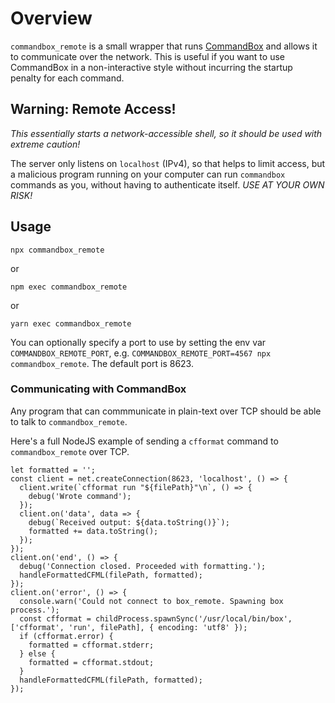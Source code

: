 # Overview

`commandbox_remote` is a small wrapper that runs [CommandBox](https://www.ortussolutions.com/products/commandbox)
and allows it to communicate over the network. This is useful if you want to use CommandBox in a
non-interactive style without incurring the startup penalty for each command.

## Warning: Remote Access!

*This essentially starts a network-accessible shell, so it should be used with extreme caution!*

The server only listens on `localhost` (IPv4), so that helps to limit access, but a malicious program
running on your computer can run `commandbox` commands as you, without having to authenticate itself.
*USE AT YOUR OWN RISK!*

## Usage

`npx commandbox_remote`

or

`npm exec commandbox_remote`

or

`yarn exec commandbox_remote`

You can optionally specify a port to use by setting the env var `COMMANDBOX_REMOTE_PORT`,
e.g. `COMMANDBOX_REMOTE_PORT=4567 npx commandbox_remote`. The default port is 8623.

### Communicating with CommandBox

Any program that can commmunicate in plain-text over TCP should be able to talk to `commandbox_remote`.

Here's a full NodeJS example of sending a `cfformat` command to `commandbox_remote` over TCP.

```nodejs
let formatted = '';
const client = net.createConnection(8623, 'localhost', () => {
  client.write(`cfformat run "${filePath}"\n`, () => {
    debug('Wrote command');
  });
  client.on('data', data => {
    debug(`Received output: ${data.toString()}`);
    formatted += data.toString();
  });
});
client.on('end', () => {
  debug('Connection closed. Proceeded with formatting.');
  handleFormattedCFML(filePath, formatted);
});
client.on('error', () => {
  console.warn('Could not connect to box_remote. Spawning box process.');
  const cfformat = childProcess.spawnSync('/usr/local/bin/box', ['cfformat', 'run', filePath], { encoding: 'utf8' });
  if (cfformat.error) {
    formatted = cfformat.stderr;
  } else {
    formatted = cfformat.stdout;
  }
  handleFormattedCFML(filePath, formatted);
});
```
